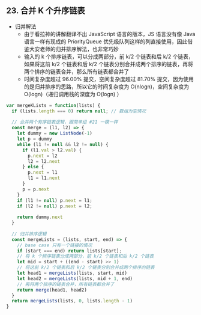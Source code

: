 ## 23. 合并 K 个升序链表

* 归并解法
  * 由于看拉神的讲解翻译不出 JavaScript 语言的版本，JS 语言没有像 Java 语言一样有现成的 PriorityQueue 优先级队列这样的列直接使用，因此借鉴大安老师的归并排序解法，也非常巧妙
  * 输入的 k 个排序链表，可以分成两部分，前 k/2 个链表和后 k/2 个链表，如果将这前 k/2 个链表和后 k/2 个链表分别合并成两个排序的链表，再将两个排序的链表合并，那么所有链表都合并了
  * 时间复杂度超过 96.00% 提交，空间复杂度超过 81.70% 提交，因为使用的是归并排序的思路，所以它的时间复杂度为 O(nlogn)，空间复杂度为 O(logn)（递归调用栈的深度为 O(logn) ）

```js
var mergeKLists = function(lists) {
  if (lists.length === 0) return null; // 数组为空情况
  
  // 合并两个有序链表逻辑，跟简单组 #21 一模一样
  const merge = (l1, l2) => {
    let dummy = new ListNode(-1)
    let p = dummy
    while (l1 != null && l2 != null) {
      if (l1.val > l2.val) {
        p.next = l2
        l2 = l2.next
      } else {
        p.next = l1
        l1 = l1.next
      }
      p = p.next
    }
    if (l1 != null) p.next = l1;
    if (l2 != null) p.next = l2;
    
    return dummy.next
  }
  
  // 归并排序逻辑
  const mergeLists = (lists, start, end) => {
    // base case 只有一个链接的情况
    if (start === end) return lists[start];
    // 将 k 个排序链表分成两部分，前 k/2 个链表和后 k/2 个链表
    let mid = start + ((end - start) >> 1)
    // 将这前 k/2 个链表和后 k/2 个链表分别合并成两个排序的链表
    let head1 = mergeLists(lists, start, mid)
    let head2 = mergeLists(lists, mid + 1, end)
    // 再将两个排序的链表合并，所有链表都合并了
    return merge(head1, head2)
  }
  return mergeLists(lists, 0, lists.length - 1)
}
```

